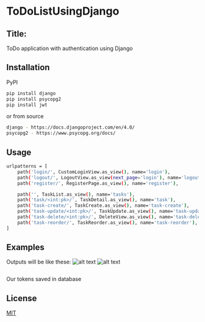 # ToDoListUsingDjango
## Title:
ToDo application with authentication using Django
## Installation

PyPI
```bash 
pip install django
pip install psycopg2
pip install jwt
```
or from source
```bash
django - https://docs.djangoproject.com/en/4.0/
psycopg2 - https://www.psycopg.org/docs/
```
## Usage
```bash
urlpatterns = [
    path('login/', CustomLoginView.as_view(), name='login'),
    path('logout/', LogoutView.as_view(next_page='login'), name='logout'),
    path('register/', RegisterPage.as_view(), name='register'),

    path('', TaskList.as_view(), name='tasks'),
    path('task/<int:pk>/', TaskDetail.as_view(), name='task'),
    path('task-create/', TaskCreate.as_view(), name='task-create'),
    path('task-update/<int:pk>/', TaskUpdate.as_view(), name='task-update'),
    path('task-delete/<int:pk>/', DeleteView.as_view(), name='task-delete'),
    path('task-reorder/', TaskReorder.as_view(), name='task-reorder'),
]
```
## Examples
Outputs will be like these:
![alt text](![image](https://user-images.githubusercontent.com/75968886/150377899-245e4dce-5fb8-4430-96c0-3a14fdd804b5.png))
![alt text](![image](https://user-images.githubusercontent.com/75968886/150378069-2646391c-149c-40ca-90e0-97b81c6fea61.png)
)
```bash
```
Our tokens saved in database
## License
[MIT](https://choosealicense.com/licenses/mit/)
